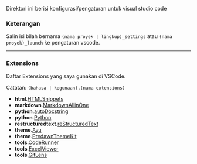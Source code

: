 Direktori ini berisi konfigurasi/pengaturan untuk visual studio code

### Keterangan

Salin isi bilah bernama `(nama proyek | lingkup)_settings` atau `(nama proyek)_launch` ke pengaturan vscode.

----

### Extensions
Daftar Extensions yang saya gunakan di VSCode.

Catatan: `(bahasa | kegunaan).(nama extensions)`

- **html**.[HTMLSnippets](https://marketplace.visualstudio.com/items?itemName=abusaidm.html-snippets)
- **markdown**.[MarkdownAllinOne](https://marketplace.visualstudio.com/items?itemName=yzhang.markdown-all-in-one)
- **python**.[autoDocstring](https://marketplace.visualstudio.com/items?itemName=njpwerner.autodocstring)
- **python**.[Python](https://marketplace.visualstudio.com/items?itemName=ms-python.python)
- **restructuredtext**.[reStructuredText](https://marketplace.visualstudio.com/items?itemName=lextudio.restructuredtext)
- **theme**.[Ayu](https://marketplace.visualstudio.com/items?itemName=teabyii.ayu)
- **theme**.[PredawnThemeKit](https://marketplace.visualstudio.com/items?itemName=ms-vscode.Theme-PredawnKit)
- **tools**.[CodeRunner](https://marketplace.visualstudio.com/items?itemName=formulahendry.code-runner)
- **tools**.[ExcelViewer](https://marketplace.visualstudio.com/items?itemName=GrapeCity.gc-excelviewer)
- **tools**.[GitLens](https://marketplace.visualstudio.com/items?itemName=eamodio.gitlens)

